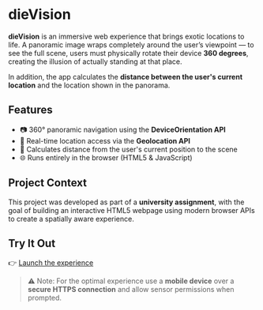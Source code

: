 # dieVision

**dieVision** is an immersive web experience that brings exotic locations to life. A panoramic image wraps completely around the user’s viewpoint — to see the full scene, users must physically rotate their device **360 degrees**, creating the illusion of actually standing at that place.

In addition, the app calculates the **distance between the user's current location** and the location shown in the panorama.

## Features

- 📷 360° panoramic navigation using the **DeviceOrientation API**
- 📍 Real-time location access via the **Geolocation API**
- 📏 Calculates distance from the user's current position to the scene
- 🌐 Runs entirely in the browser (HTML5 & JavaScript)

## Project Context

This project was developed as part of a **university assignment**, with the goal of building an interactive HTML5 webpage using modern browser APIs to create a spatially aware experience.

## Try It Out

👉 [Launch the experience](https://philippmcode.github.io/dieVision/)

> ⚠️ Note: For the optimal experience use a **mobile device** over a **secure HTTPS connection** and allow sensor permissions when prompted.
